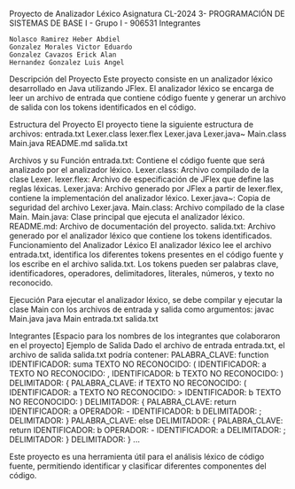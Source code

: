 Proyecto de Analizador Léxico
Asignatura
CL-2024 3- PROGRAMACIÓN DE SISTEMAS DE BASE I - Grupo I - 906531
Integrantes

	Nolasco Ramirez Heber Abdiel
	Gonzalez Morales Victor Eduardo
	Gonzalez Cavazos Erick Alan
	Hernandez Gonzalez Luis Angel


Descripción del Proyecto
Este proyecto consiste en un analizador léxico desarrollado en Java utilizando JFlex. El analizador léxico se encarga de leer un archivo de entrada que contiene código fuente y generar un archivo de salida con los tokens identificados en el código.

Estructura del Proyecto
El proyecto tiene la siguiente estructura de archivos:
	entrada.txt
	Lexer.class
	lexer.flex
	Lexer.java
	Lexer.java~
	Main.class
	Main.java
	README.md
	salida.txt

Archivos y su Función
entrada.txt: Contiene el código fuente que será analizado por el analizador léxico.
Lexer.class: Archivo compilado de la clase Lexer.
lexer.flex: Archivo de especificación de JFlex que define las reglas léxicas.
Lexer.java: Archivo generado por JFlex a partir de lexer.flex, contiene la implementación del analizador léxico.
Lexer.java~: Copia de seguridad del archivo Lexer.java.
Main.class: Archivo compilado de la clase Main.
Main.java: Clase principal que ejecuta el analizador léxico.
README.md: Archivo de documentación del proyecto.
salida.txt: Archivo generado por el analizador léxico que contiene los tokens identificados.
Funcionamiento del Analizador Léxico
El analizador léxico lee el archivo entrada.txt, identifica los diferentes tokens presentes en el código fuente y los escribe en el archivo salida.txt. Los tokens pueden ser palabras clave, identificadores, operadores, delimitadores, literales, números, y texto no reconocido.

Ejecución
Para ejecutar el analizador léxico, se debe compilar y ejecutar la clase Main con los archivos de entrada y salida como argumentos:
    javac Main.java
    java Main entrada.txt salida.txt

Integrantes
[Espacio para los nombres de los integrantes que colaboraron en el proyecto]
Ejemplo de Salida
Dado el archivo de entrada entrada.txt, el archivo de salida salida.txt podría contener:
    PALABRA_CLAVE: function
    IDENTIFICADOR: suma
    TEXTO NO RECONOCIDO: (
    IDENTIFICADOR: a
    TEXTO NO RECONOCIDO: ,
    IDENTIFICADOR: b
    TEXTO NO RECONOCIDO: )
    DELIMITADOR: {
    PALABRA_CLAVE: if
    TEXTO NO RECONOCIDO: (
    IDENTIFICADOR: a
    TEXTO NO RECONOCIDO: >
    IDENTIFICADOR: b
    TEXTO NO RECONOCIDO: )
    DELIMITADOR: {
    PALABRA_CLAVE: return
    IDENTIFICADOR: a
    OPERADOR: -
    IDENTIFICADOR: b
    DELIMITADOR: ;
    DELIMITADOR: }
    PALABRA_CLAVE: else
    DELIMITADOR: {
    PALABRA_CLAVE: return
    IDENTIFICADOR: b
    OPERADOR: -
    IDENTIFICADOR: a
    DELIMITADOR: ;
    DELIMITADOR: }
    DELIMITADOR: }
    ...

Este proyecto es una herramienta útil para el análisis léxico de código fuente, permitiendo identificar y clasificar diferentes componentes del código.
